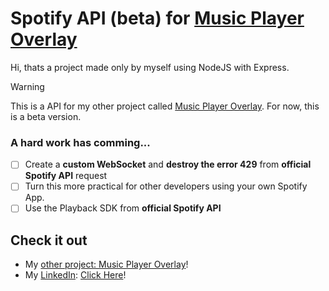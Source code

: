 # Spotify API (beta) for [Music Player Overlay](https://github.com/clovis-junior/music-player-overlay)
Hi, thats a project made only by myself using NodeJS with Express.

> [!WARNING]
> This is a API for my other project called [Music Player Overlay](https://github.com/clovis-junior/music-player-overlay). For now, this is a beta version.

### A hard work has comming...
- [ ] Create a **custom WebSocket** and **destroy the error 429** from **official Spotify API** request
- [ ] Turn this more practical for other developers using your own Spotify App.
- [ ] Use the Playback SDK from **official Spotify API**

## Check it out
- My [other project: Music Player Overlay](https://github.com/clovis-junior/music-player-overlay)!
- My [LinkedIn](https://www.linkedin.com/in/clovis-junior-/): [Click Here](https://www.linkedin.com/in/clovis-junior-/)!
